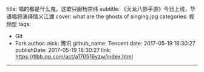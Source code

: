 title: 唱的都是什么鬼，这歌只服杨宗纬
subtitle: 《天龙八部手游》今日上线，华语唱将演绎情义江湖
cover: what are the ghosts of singing.jpg
categories: 视频型
tags:
  - Git
  - Fork
author:
  nick: 腾讯
  github_name: Tencent
date: 2017-05-19 18:30:27
publishDate: 2017-05-19 18:30:27
link: https://tlbb.qq.com/act/a170516yzw/index.html
---

<!-- more -->

